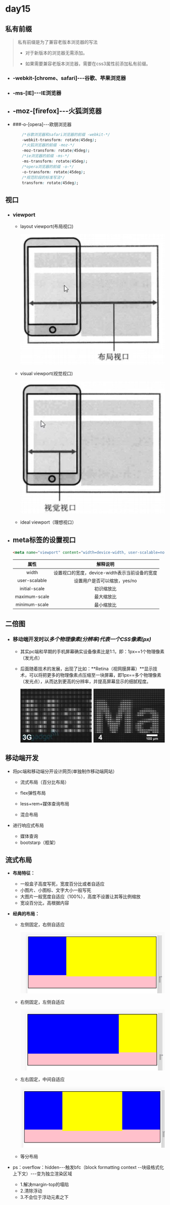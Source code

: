 # day15

## 私有前缀

> 私有前缀是为了兼容老版本浏览器的写法
>
> - 对于新版本的浏览器无需添加。
>
> - 如果需要兼容老版本浏览器，需要在css3属性前添加私有前缀。

- ### -webkit-[chrome、safari]---谷歌、苹果浏览器

- ### -ms-[IE]---IE浏览器

- ## -moz-[firefox]---火狐浏览器

- ###-o-[opera]---欧朋浏览器

  ```css
      /*谷歌浏览器和safari浏览器的前缀 -webkit-*/
      -webkit-transform: rotate(45deg);
      /*火狐浏览器的前缀 -moz-*/
      -moz-transform: rotate(45deg);
      /*ie浏览器的前缀 -ms-*/
      -ms-transform: rotate(45deg);
      /*opera浏览器的前缀 -o-*/
      -o-transform: rotate(45deg);
      /*规范阶段的标准写法*/
      transform: rotate(45deg);
  ```

## 视口

- ### viewport

  - layout viewport(布局视口)

    ![布局视口](./media/布局视口.png)

  - visual viewport(视觉视口)

    ![视觉视口](./media/视觉视口.png)

  - ideal viewport（理想视口）

- ## meta标签的设置视口

  ```html
  <meta name="viewport" content="width=device-width, user-scalable=no, initial-scale=1.0, maximum-scale=1.0, minimum-scale=1.0">
  ```

  |     属性      |                    解释说明                    |
  | :-----------: | :--------------------------------------------: |
  |     width     | 设置视口的宽度，device-width表示当前设备的宽度 |
  | user-scalable |          设置用户是否可以缩放，yes/no          |
  | initial-scale |                   初识缩放比                   |
  | maximum-scale |                   最大缩放比                   |
  | minimum-scale |                   最小缩放比                   |

## 二倍图

- ### 移动端开发时以*多个物理像素(分辨率)*代表一个*CSS像素(px)*

  - 其实pc端和早期的手机屏幕确实设备像素比是1:1，即：1px==1个物理像素（发光点）

  - 后面随着技术的发展，出现了比如：**Retina（视网膜屏幕）**显示技术，可以将把更多的物理像素点压缩至一块屏幕，即1px==多个物理像素（发光点），从而达到更高的分辨率，并提高屏幕显示的细腻程度。

    ![屏幕放大图](./media/屏幕放大图.jpg)

## 移动端开发

- 将pc端和移动端分开设计网页(单独制作移动端网站）

  - 流式布局（百分比布局）

  - flex弹性布局

  - less+rem+媒体查询布局
  - 混合布局

- 进行响应式布局

  - 媒体查询
  - bootstarp（框架）

## 流式布局

- **布局特征：**
  - 一般盒子高度写死，宽度百分比或者自适应
  - 小图片、小图标、文字大小一般写死
  - 大图片一般宽度自适应（100%），高度不设置让其等比例缩放
  - 宽设百分比，高根据内容

- **经典的布局：**

  - 左侧固定，右侧自适应

    ![右固定左适应](./media/左固定右适应.gif)

  - 右侧固定，左侧自适应

    ![右固定左适应](./media/右固定左适应.gif)

  - 左右固定，中间自适应

    ![左右固定中间自适应](./media/左右固定中间自适应.gif)

  - 等分布局

- ps：overflow：hidden---触发bfc（block formatting context --块级格式化上下文）---变为独立渲染区域

  - 1.解决margin-top的塌陷
  - 2.清除浮动
  - 3.不会位于浮动元素之下